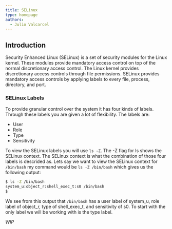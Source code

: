 ```yaml
---
title: SELinux
type: homepage
authors:
  - Julio Valcarcel
---
```


## Introduction 

Security Enhanced Linux (SELinux) is a set of security modules for the Linux
kernel. These modules provide mandatory access control on top of the normal
discretionary access control. The Linux kernel provides discretionary access
controls through file permissions. SELinux provides mandatory access controls
by applying labels to every file, process, directory, and port.

### SELinux Labels

To provide granular control over the system it has four kinds of labels.
Through these labels you are given a lot of flexibility. The labels are: 

* User
* Role
* Type
* Sensitivity

To view the SELinux labels you will use `ls -Z`. The -Z flag for ls shows the
SELinux context. The SELinux context is what the combination of those four 
labels is descrided as. Lets say we want to view the SELinux context for 
`/bin/bash` my command would be `ls -Z /bin/bash` which gives us the following
output: 

```bash
$ ls -Z /bin/bash
system_u:object_r:shell_exec_t:s0 /bin/bash
$ 
```
We see from this output that `/bin/bash` has a user label of system_u, role
label of object_r, type of shell_exec_t, and sensitivity of s0. To start with
the only label we will be working with is the type label. 


*WIP*
